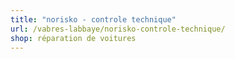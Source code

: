 ```yaml
---
title: "norisko - controle technique"
url: /vabres-labbaye/norisko-controle-technique/
shop: réparation de voitures
---
```

